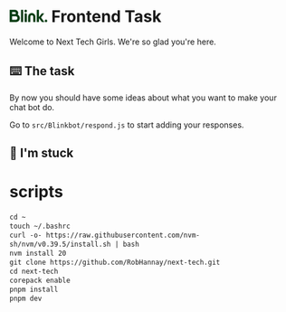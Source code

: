 # <img src="public/Blink-text.svg" alt="Blink logo" height="22"/> Frontend Task

Welcome to Next Tech Girls. We're so glad you're here.

## ⌨️ The task

By now you should have some ideas about what you want to make your chat bot do.

Go to `src/Blinkbot/respond.js` to start adding your responses.

## 💭 I'm stuck



# scripts

```shell
cd ~
touch ~/.bashrc
curl -o- https://raw.githubusercontent.com/nvm-sh/nvm/v0.39.5/install.sh | bash
nvm install 20
git clone https://github.com/RobHannay/next-tech.git
cd next-tech
corepack enable
pnpm install
pnpm dev
```
